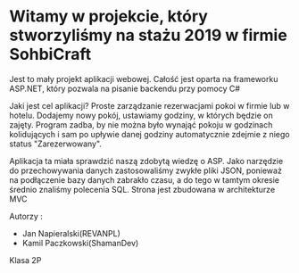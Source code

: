 # Witamy w projekcie, który stworzyliśmy na stażu 2019 w firmie SohbiCraft


Jest to mały projekt aplikacji webowej. Całość jest oparta na frameworku ASP.NET, który pozwala na pisanie backendu przy pomocy C#

Jaki jest cel aplikacji? Proste zarządzanie rezerwacjami pokoi w firmie lub w hotelu. Dodajemy nowy pokój, ustawiamy godziny, w których będzie on zajęty. Program zadba, by nie można było wynająć pokoju w godzinach kolidujących i sam po upływie danej godziny automatycznie zdejmie z niego status "Zarezerwowany". 

Aplikacja ta miała sprawdzić naszą zdobytą wiedzę o ASP. Jako narzędzie do przechowywania danych zastosowaliśmy zwykłe pliki JSON, ponieważ na podłączenie bazy danych zabrakło czasu, a do tego w tamtym okresie średnio znaliśmy polecenia SQL. Strona jest zbudowana w architekturze MVC


Autorzy : 

- Jan Napieralski(REVANPL)
- Kamil Paczkowski(ShamanDev) 

Klasa 2P
